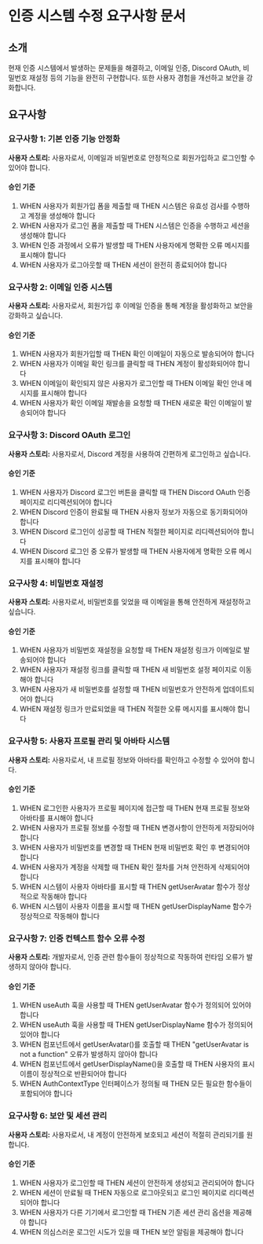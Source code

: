 # 인증 시스템 수정 요구사항 문서

## 소개

현재 인증 시스템에서 발생하는 문제들을 해결하고, 이메일 인증, Discord OAuth, 비밀번호 재설정 등의 기능을 완전히 구현합니다. 또한 사용자 경험을 개선하고 보안을 강화합니다.

## 요구사항

### 요구사항 1: 기본 인증 기능 안정화

**사용자 스토리:** 사용자로서, 이메일과 비밀번호로 안정적으로 회원가입하고 로그인할 수 있어야 합니다.

#### 승인 기준

1. WHEN 사용자가 회원가입 폼을 제출할 때 THEN 시스템은 유효성 검사를 수행하고 계정을 생성해야 합니다
2. WHEN 사용자가 로그인 폼을 제출할 때 THEN 시스템은 인증을 수행하고 세션을 생성해야 합니다
3. WHEN 인증 과정에서 오류가 발생할 때 THEN 사용자에게 명확한 오류 메시지를 표시해야 합니다
4. WHEN 사용자가 로그아웃할 때 THEN 세션이 완전히 종료되어야 합니다

### 요구사항 2: 이메일 인증 시스템

**사용자 스토리:** 사용자로서, 회원가입 후 이메일 인증을 통해 계정을 활성화하고 보안을 강화하고 싶습니다.

#### 승인 기준

1. WHEN 사용자가 회원가입할 때 THEN 확인 이메일이 자동으로 발송되어야 합니다
2. WHEN 사용자가 이메일 확인 링크를 클릭할 때 THEN 계정이 활성화되어야 합니다
3. WHEN 이메일이 확인되지 않은 사용자가 로그인할 때 THEN 이메일 확인 안내 메시지를 표시해야 합니다
4. WHEN 사용자가 확인 이메일 재발송을 요청할 때 THEN 새로운 확인 이메일이 발송되어야 합니다

### 요구사항 3: Discord OAuth 로그인

**사용자 스토리:** 사용자로서, Discord 계정을 사용하여 간편하게 로그인하고 싶습니다.

#### 승인 기준

1. WHEN 사용자가 Discord 로그인 버튼을 클릭할 때 THEN Discord OAuth 인증 페이지로 리디렉션되어야 합니다
2. WHEN Discord 인증이 완료될 때 THEN 사용자 정보가 자동으로 동기화되어야 합니다
3. WHEN Discord 로그인이 성공할 때 THEN 적절한 페이지로 리디렉션되어야 합니다
4. WHEN Discord 로그인 중 오류가 발생할 때 THEN 사용자에게 명확한 오류 메시지를 표시해야 합니다

### 요구사항 4: 비밀번호 재설정

**사용자 스토리:** 사용자로서, 비밀번호를 잊었을 때 이메일을 통해 안전하게 재설정하고 싶습니다.

#### 승인 기준

1. WHEN 사용자가 비밀번호 재설정을 요청할 때 THEN 재설정 링크가 이메일로 발송되어야 합니다
2. WHEN 사용자가 재설정 링크를 클릭할 때 THEN 새 비밀번호 설정 페이지로 이동해야 합니다
3. WHEN 사용자가 새 비밀번호를 설정할 때 THEN 비밀번호가 안전하게 업데이트되어야 합니다
4. WHEN 재설정 링크가 만료되었을 때 THEN 적절한 오류 메시지를 표시해야 합니다

### 요구사항 5: 사용자 프로필 관리 및 아바타 시스템

**사용자 스토리:** 사용자로서, 내 프로필 정보와 아바타를 확인하고 수정할 수 있어야 합니다.

#### 승인 기준

1. WHEN 로그인한 사용자가 프로필 페이지에 접근할 때 THEN 현재 프로필 정보와 아바타를 표시해야 합니다
2. WHEN 사용자가 프로필 정보를 수정할 때 THEN 변경사항이 안전하게 저장되어야 합니다
3. WHEN 사용자가 비밀번호를 변경할 때 THEN 현재 비밀번호 확인 후 변경되어야 합니다
4. WHEN 사용자가 계정을 삭제할 때 THEN 확인 절차를 거쳐 안전하게 삭제되어야 합니다
5. WHEN 시스템이 사용자 아바타를 표시할 때 THEN getUserAvatar 함수가 정상적으로 작동해야 합니다
6. WHEN 시스템이 사용자 이름을 표시할 때 THEN getUserDisplayName 함수가 정상적으로 작동해야 합니다

### 요구사항 7: 인증 컨텍스트 함수 오류 수정

**사용자 스토리:** 개발자로서, 인증 관련 함수들이 정상적으로 작동하여 런타임 오류가 발생하지 않아야 합니다.

#### 승인 기준

1. WHEN useAuth 훅을 사용할 때 THEN getUserAvatar 함수가 정의되어 있어야 합니다
2. WHEN useAuth 훅을 사용할 때 THEN getUserDisplayName 함수가 정의되어 있어야 합니다
3. WHEN 컴포넌트에서 getUserAvatar()를 호출할 때 THEN "getUserAvatar is not a function" 오류가 발생하지 않아야 합니다
4. WHEN 컴포넌트에서 getUserDisplayName()을 호출할 때 THEN 사용자의 표시 이름이 정상적으로 반환되어야 합니다
5. WHEN AuthContextType 인터페이스가 정의될 때 THEN 모든 필요한 함수들이 포함되어야 합니다

### 요구사항 6: 보안 및 세션 관리

**사용자 스토리:** 사용자로서, 내 계정이 안전하게 보호되고 세션이 적절히 관리되기를 원합니다.

#### 승인 기준

1. WHEN 사용자가 로그인할 때 THEN 세션이 안전하게 생성되고 관리되어야 합니다
2. WHEN 세션이 만료될 때 THEN 자동으로 로그아웃되고 로그인 페이지로 리디렉션되어야 합니다
3. WHEN 사용자가 다른 기기에서 로그인할 때 THEN 기존 세션 관리 옵션을 제공해야 합니다
4. WHEN 의심스러운 로그인 시도가 있을 때 THEN 보안 알림을 제공해야 합니다